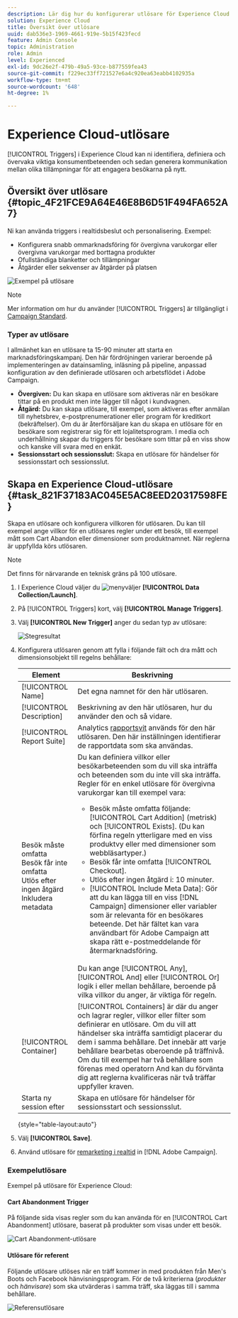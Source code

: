 ```yaml
---
description: Lär dig hur du konfigurerar utlösare för Experience Cloud.
solution: Experience Cloud
title: Översikt över utlösare
uuid: dab536e3-1969-4661-919e-5b15f423fecd
feature: Admin Console
topic: Administration
role: Admin
level: Experienced
exl-id: 9dc26e2f-479b-49a5-93ce-b877559fea43
source-git-commit: f229ec33ff721527e6a4c920ea63eabb4102935a
workflow-type: tm+mt
source-wordcount: '648'
ht-degree: 1%

---
```


# Experience Cloud-utlösare

[!UICONTROL Triggers] i Experience Cloud kan ni identifiera, definiera och övervaka viktiga konsumentbeteenden och sedan generera kommunikation mellan olika tillämpningar för att engagera besökarna på nytt.

## Översikt över utlösare {#topic_4F21FCE9A64E46E8B6D51F494FA652A7}

Ni kan använda triggers i realtidsbeslut och personalisering. Exempel:

* Konfigurera snabb ommarknadsföring för övergivna varukorgar eller övergivna varukorgar med borttagna produkter
* Ofullständiga blanketter och tillämpningar
* Åtgärder eller sekvenser av åtgärder på platsen

![Exempel på utlösare](assets/trigger-abandonment-2.png)

>[!NOTE]
>
>Mer information om hur du använder [!UICONTROL Triggers] är tillgängligt i [Campaign Standard](https://experienceleague.adobe.com/docs/campaign-standard/using/integrating-with-adobe-cloud/working-with-campaign-and-triggers/using-triggers-in-campaign.html?lang=en).

### Typer av utlösare

I allmänhet kan en utlösare ta 15-90 minuter att starta en marknadsföringskampanj. Den här fördröjningen varierar beroende på implementeringen av datainsamling, inläsning på pipeline, anpassad konfiguration av den definierade utlösaren och arbetsflödet i Adobe Campaign.

* **Övergiven:** Du kan skapa en utlösare som aktiveras när en besökare tittar på en produkt men inte lägger till något i kundvagnen.
* **Åtgärd:** Du kan skapa utlösare, till exempel, som aktiveras efter anmälan till nyhetsbrev, e-postprenumerationer eller program för kreditkort (bekräftelser). Om du är återförsäljare kan du skapa en utlösare för en besökare som registrerar sig för ett lojalitetsprogram. I media och underhållning skapar du triggers för besökare som tittar på en viss show och kanske vill svara med en enkät.
* **Sessionsstart och sessionsslut:** Skapa en utlösare för händelser för sessionsstart och sessionsslut.

## Skapa en Experience Cloud-utlösare {#task_821F37183AC045E5AC8EED20317598FE}

Skapa en utlösare och konfigurera villkoren för utlösaren. Du kan till exempel ange villkor för en utlösares regler under ett besök, till exempel mått som Cart Abandon eller dimensioner som produktnamnet. När reglerna är uppfyllda körs utlösaren.

>[!NOTE]
>
>Det finns för närvarande en teknisk gräns på 100 utlösare.

1. I Experience Cloud väljer du ![meny](assets/menu-icon.png)väljer **[!UICONTROL Data Collection/Launch]**.
2. På [!UICONTROL Triggers] kort, välj **[!UICONTROL Manage Triggers]**.
3. Välj **[!UICONTROL New Trigger]** anger du sedan typ av utlösare:

   ![Stegresultat](assets/add-trigger.png)

4. Konfigurera utlösaren genom att fylla i följande fält och dra mått och dimensionsobjekt till regelns behållare:

   | Element | Beskrivning |
   |--- |--- |
   | [!UICONTROL Name] | Det egna namnet för den här utlösaren. |
   | [!UICONTROL Description] | Beskrivning av den här utlösaren, hur du använder den och så vidare. |
   | [!UICONTROL Report Suite] | Analytics [rapportsvit](https://experienceleague.adobe.com/docs/analytics/admin/manage-report-suites/report-suites-admin.html) används för den här utlösaren. Den här inställningen identifierar de rapportdata som ska användas. |
   | Besök måste omfatta<br>Besök får inte omfatta<br>Utlös efter ingen åtgärd<br>Inkludera metadata | Du kan definiera villkor eller besökarbeteenden som du vill ska inträffa och beteenden som du inte vill ska inträffa. Regler för en enkel utlösare för övergivna varukorgar kan till exempel vara:<ul><li>Besök måste omfatta följande: [!UICONTROL Cart Addition] (metrisk) och  [!UICONTROL Exists]. (Du kan förfina regeln ytterligare med en viss produktvy eller med dimensioner som webbläsartyper.)</li><li>Besök får inte omfatta  [!UICONTROL Checkout].</li><li>Utlös efter ingen åtgärd i: 10 minuter.</li><li>[!UICONTROL Include Meta Data]: Gör att du kan lägga till en viss [!DNL Campaign] dimensioner eller variabler som är relevanta för en besökares beteende. Det här fältet kan vara användbart för Adobe Campaign att skapa rätt e-postmeddelande för återmarknadsföring.</li></ul><br>Du kan ange  [!UICONTROL Any],  [!UICONTROL And] eller  [!UICONTROL Or] logik i eller mellan behållare, beroende på vilka villkor du anger, är viktiga för regeln. |
   | [!UICONTROL Container] | [!UICONTROL Containers] är där du anger och lagrar regler, villkor eller filter som definierar en utlösare. Om du vill att händelser ska inträffa samtidigt placerar du dem i samma behållare. Det innebär att varje behållare bearbetas oberoende på träffnivå. Om du till exempel har två behållare som förenas med operatorn And kan du förvänta dig att reglerna kvalificeras när två träffar uppfyller kraven. |
   | Starta ny session efter | Skapa en utlösare för händelser för sessionsstart och sessionsslut. |

   {style="table-layout:auto"}

5. Välj **[!UICONTROL Save]**.
6. Använd utlösare för [remarketing i realtid](https://experienceleague.adobe.com/docs/campaign-standard/using/integrating-with-adobe-cloud/working-with-campaign-and-triggers/about-adobe-experience-cloud-triggers.html?lang=en) in [!DNL Adobe Campaign].

### Exempelutlösare

Exempel på utlösare för Experience Cloud:

#### Cart Abandonment Trigger

På följande sida visas regler som du kan använda för en [!UICONTROL Cart Abandonment] utlösare, baserat på produkter som visas under ett besök.

![Cart Abandonment-utlösare](assets/abandonment-trigger.png)

#### Utlösare för referent

Följande utlösare utlöses när en träff kommer in med produkten från Men&#39;s Boots och Facebook hänvisningsprogram. För de två kriterierna (*produkter* och *hänvisare*) som ska utvärderas i samma träff, ska läggas till i samma behållare.

![Referensutlösare](assets/fb-boots-promo.png)
